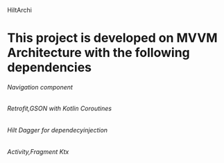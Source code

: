 HiltArchi
# This project is developed on MVVM Architecture with the following dependencies
  
###### Navigation component
###### Retrofit,GSON with Kotlin Coroutines
###### Hilt Dagger for dependecyinjection
###### Activity,Fragment Ktx
